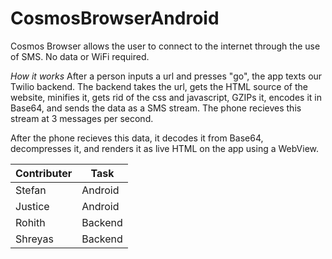CosmosBrowserAndroid
====================

Cosmos Browser allows the user to connect to the internet through the use of SMS. No data or WiFi required.

*How it works*
After a person inputs a url and presses "go", the app texts our Twilio backend. The backend takes the url, gets the HTML source of the website, minifies it, gets rid of the css and javascript, GZIPs it, encodes it in Base64, and sends the data as a SMS stream. The phone recieves this stream at 3 messages per second. 

After the phone recieves this data, it decodes it from Base64, decompresses it, and renders it as live HTML on the app using a WebView.

Contributer | Task
--- | ---
Stefan | Android
Justice | Android
Rohith | Backend
Shreyas | Backend
